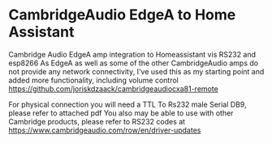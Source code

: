 # CambridgeAudio EdgeA to Home Assistant
Cambridge Audio EdgeA amp integration to Homeassistant vis RS232 and esp8266
As EdgeA as well as some of the other CambridgeAudio amps do not provide any network connectivity, I've used this as my starting point and added more functionality, including volume control
https://github.com/joriskdzaack/cambridgeaudiocxa81-remote

For physical connection you will need a TTL To Rs232 male Serial DB9, please refer to attached pdf
You also may be able to use with other Cambridge products, please refer to RS232 codes at https://www.cambridgeaudio.com/row/en/driver-updates

